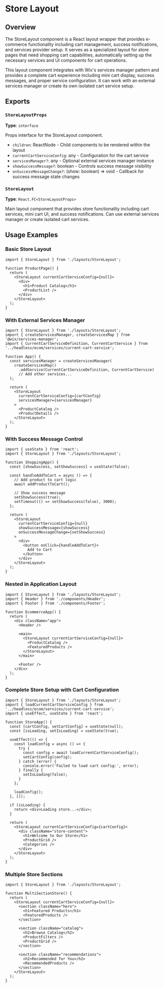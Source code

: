 # Store Layout

## Overview

The StoreLayout component is a React layout wrapper that provides e-commerce functionality including cart management, success notifications, and services provider setup. It serves as a specialized layout for store pages that need shopping cart capabilities, automatically setting up the necessary services and UI components for cart operations.

This layout component integrates with Wix's services manager pattern and provides a complete cart experience including mini cart display, success messages, and proper service configuration. It can work with an external services manager or create its own isolated cart service setup.

## Exports

### `StoreLayoutProps`
**Type**: `interface`

Props interface for the StoreLayout component.
- `children`: ReactNode - Child components to be rendered within the layout
- `currentCartServiceConfig`: any - Configuration for the cart service
- `servicesManager?`: any - Optional external services manager instance
- `showSuccessMessage?`: boolean - Controls success message visibility
- `onSuccessMessageChange?`: (show: boolean) => void - Callback for success message state changes

### `StoreLayout`
**Type**: `React.FC<StoreLayoutProps>`

Main layout component that provides store functionality including cart services, mini cart UI, and success notifications. Can use external services manager or create isolated cart services.

## Usage Examples

### Basic Store Layout
```tsx
import { StoreLayout } from './layouts/StoreLayout';

function ProductPage() {
  return (
    <StoreLayout currentCartServiceConfig={null}>
      <div>
        <h1>Product Catalog</h1>
        <ProductList />
      </div>
    </StoreLayout>
  );
}
```

### With External Services Manager
```tsx
import { StoreLayout } from './layouts/StoreLayout';
import { createServicesManager, createServicesMap } from '@wix/services-manager';
import { CurrentCartServiceDefinition, CurrentCartService } from '../headless/ecom/services/current-cart-service';

function App() {
  const servicesManager = createServicesManager(
    createServicesMap()
      .addService(CurrentCartServiceDefinition, CurrentCartService)
      // Add other services...
  );
  
  return (
    <StoreLayout 
      currentCartServiceConfig={cartConfig}
      servicesManager={servicesManager}
    >
      <ProductCatalog />
      <ProductDetails />
    </StoreLayout>
  );
}
```

### With Success Message Control
```tsx
import { useState } from 'react';
import { StoreLayout } from './layouts/StoreLayout';

function ShoppingApp() {
  const [showSuccess, setShowSuccess] = useState(false);
  
  const handleAddToCart = async () => {
    // Add product to cart logic
    await addProductToCart();
    
    // Show success message
    setShowSuccess(true);
    setTimeout(() => setShowSuccess(false), 3000);
  };
  
  return (
    <StoreLayout 
      currentCartServiceConfig={null}
      showSuccessMessage={showSuccess}
      onSuccessMessageChange={setShowSuccess}
    >
      <div>
        <button onClick={handleAddToCart}>
          Add to Cart
        </button>
      </div>
    </StoreLayout>
  );
}
```

### Nested in Application Layout
```tsx
import { StoreLayout } from './layouts/StoreLayout';
import { Header } from './components/Header';
import { Footer } from './components/Footer';

function EcommerceApp() {
  return (
    <div className="app">
      <Header />
      
      <main>
        <StoreLayout currentCartServiceConfig={null}>
          <ProductCatalog />
          <FeaturedProducts />
        </StoreLayout>
      </main>
      
      <Footer />
    </div>
  );
}
```

### Complete Store Setup with Cart Configuration
```tsx
import { StoreLayout } from './layouts/StoreLayout';
import { loadCurrentCartServiceConfig } from '../headless/ecom/services/current-cart-service';
import { useEffect, useState } from 'react';

function StoreApp() {
  const [cartConfig, setCartConfig] = useState(null);
  const [isLoading, setIsLoading] = useState(true);
  
  useEffect(() => {
    const loadConfig = async () => {
      try {
        const config = await loadCurrentCartServiceConfig();
        setCartConfig(config);
      } catch (error) {
        console.error('Failed to load cart config:', error);
      } finally {
        setIsLoading(false);
      }
    };
    
    loadConfig();
  }, []);
  
  if (isLoading) {
    return <div>Loading store...</div>;
  }
  
  return (
    <StoreLayout currentCartServiceConfig={cartConfig}>
      <div className="store-content">
        <h1>Welcome to Our Store</h1>
        <ProductGrid />
        <Categories />
      </div>
    </StoreLayout>
  );
}
```

### Multiple Store Sections
```tsx
import { StoreLayout } from './layouts/StoreLayout';

function MultiSectionStore() {
  return (
    <StoreLayout currentCartServiceConfig={null}>
      <section className="hero">
        <h1>Featured Products</h1>
        <FeaturedProducts />
      </section>
      
      <section className="catalog">
        <h2>Browse Catalog</h2>
        <ProductFilters />
        <ProductGrid />
      </section>
      
      <section className="recommendations">
        <h2>Recommended for You</h2>
        <RecommendedProducts />
      </section>
    </StoreLayout>
  );
}
```
